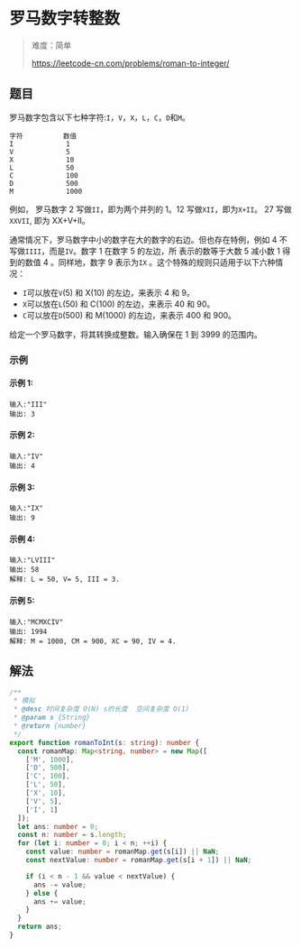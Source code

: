 # 罗马数字转整数

> 难度：简单
>
> https://leetcode-cn.com/problems/roman-to-integer/

## 题目

罗马数字包含以下七种字符:`I`，`V`，`X`，`L`，`C`，`D`和`M`。

```
字符          数值
I             1
V             5
X             10
L             50
C             100
D             500
M             1000
```

例如， 罗马数字 2 写做`II`，即为两个并列的 1。12 写做`XII`，即为`X+II`。 27 写做`XXVII`, 即为 XX+V+II。

通常情况下，罗马数字中小的数字在大的数字的右边。但也存在特例，例如 4 不写做`IIII`，而是`IV`。数字 1 在数字 5 的左边，所
表示的数等于大数 5 减小数 1 得到的数值 4 。同样地，数字 9 表示为`IX` 。这个特殊的规则只适用于以下六种情况：

- `I`可以放在`V`(5) 和 X(10) 的左边，来表示 4 和 9。
- `X`可以放在`L`(50) 和 C(100) 的左边，来表示 40 和 90。
- `C`可以放在`D`(500) 和 M(1000) 的左边，来表示 400 和 900。

给定一个罗马数字，将其转换成整数。输入确保在 1 到 3999 的范围内。

### 示例

#### 示例 1:

```
输入:"III"
输出: 3
```

#### 示例 2:

```
输入:"IV"
输出: 4
```

#### 示例 3:

```
输入:"IX"
输出: 9
```

#### 示例 4:

```
输入:"LVIII"
输出: 58
解释: L = 50, V= 5, III = 3.
```

#### 示例 5:

```
输入:"MCMXCIV"
输出: 1994
解释: M = 1000, CM = 900, XC = 90, IV = 4.
```

## 解法

```typescript
/**
 * 模拟
 * @desc 时间复杂度 O(N) s的长度  空间复杂度 O(1)
 * @param s {String}
 * @return {number}
 */
export function romanToInt(s: string): number {
  const romanMap: Map<string, number> = new Map([
    ['M', 1000],
    ['D', 500],
    ['C', 100],
    ['L', 50],
    ['X', 10],
    ['V', 5],
    ['I', 1]
  ]);
  let ans: number = 0;
  const n: number = s.length;
  for (let i: number = 0; i < n; ++i) {
    const value: number = romanMap.get(s[i]) || NaN;
    const nextValue: number = romanMap.get(s[i + 1]) || NaN;

    if (i < n - 1 && value < nextValue) {
      ans -= value;
    } else {
      ans += value;
    }
  }
  return ans;
}
```
